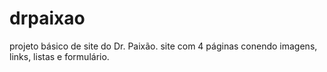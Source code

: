 # drpaixao
projeto básico de site do Dr. Paixão.
site com 4 páginas conendo imagens, links, listas e formulário.
